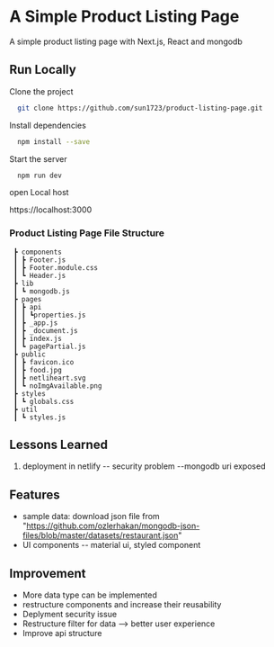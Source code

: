 
# A Simple Product Listing Page

A simple product listing page with Next.js, React and mongodb




## Run Locally

Clone the project

```bash
  git clone https://github.com/sun1723/product-listing-page.git

```

Install dependencies

```bash
  npm install --save
```

Start the server

```bash
  npm run dev
```

open Local host

https://localhost:3000

### Product Listing Page File Structure
``` 
 ┣ components
 ┃ ┣ Footer.js
 ┃ ┣ Footer.module.css
 ┃ ┗ Header.js
 ┣ lib
 ┃ ┗ mongodb.js
 ┣ pages
 ┃ ┣ api
 ┃ ┃ ┗properties.js
 ┃ ┣ _app.js
 ┃ ┣ _document.js
 ┃ ┣ index.js
 ┃ ┗ pagePartial.js
 ┣ public
 ┃ ┣ favicon.ico
 ┃ ┣ food.jpg
 ┃ ┣ netliheart.svg
 ┃ ┗ noImgAvailable.png
 ┣ styles
 ┃ ┗ globals.css
 ┣ util
 ┃ ┗ styles.js
```
## Lessons Learned

1. deployment in netlify -- security problem --mongodb uri exposed



## Features

- sample data: download json file from "https://github.com/ozlerhakan/mongodb-json-files/blob/master/datasets/restaurant.json"
- UI components -- material ui, styled component
## Improvement
- More data type can be implemented 
- restructure components and increase their reusability
- Deplyment security issue
- Restructure filter for data --> better user experience
- Improve api structure
